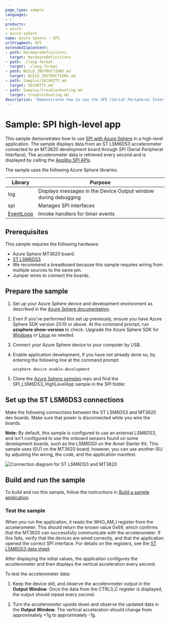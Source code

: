 ```yaml
---
page_type: sample
languages:
- c
products:
- azure
- azure-sphere
name: Azure Sphere – SPI
urlFragment: SPI
extendedZipContent:
- path: HardwareDefinitions
  target: HardwareDefinitions
- path: .clang-format
  target: .clang-format
- path: BUILD_INSTRUCTIONS.md
  target: BUILD_INSTRUCTIONS.md
- path: Samples/SECURITY.md
  target: SECURITY.md
- path: Samples/troubleshooting.md
  target: troubleshooting.md
description: "Demonstrates how to use the SPI (Serial Peripheral Interface) with Azure Sphere in a high-level application."
---
```


# Sample: SPI high-level app

This sample demonstrates how to use [SPI with Azure Sphere](https://docs.microsoft.com/azure-sphere/app-development/spi) in a high-level application. The sample displays data from an ST LSM6DS3 accelerometer connected to an MT3620 development board through SPI (Serial Peripheral Interface). The accelerometer data is retrieved every second and is displayed by calling the [Applibs SPI APIs](https://docs.microsoft.com/azure-sphere/reference/applibs-reference/applibs-spi/spi-overview).

The sample uses the following Azure Sphere libraries:

|Library   |Purpose  |
|---------|---------|
|log     |  Displays messages in the Device Output window during debugging  |
|spi    | Manages SPI interfaces |
| [EventLoop](https://docs.microsoft.com/azure-sphere/reference/applibs-reference/applibs-eventloop/eventloop-overview) | Invoke handlers for timer events |

## Prerequisites

 This sample requires the following hardware:

- Azure Sphere MT3620 board.
- [ST LSM6DS3](https://www.st.com/en/mems-and-sensors/lsm6ds3.html).
- We recommend a breadboard because this sample requires wiring from multiple sources to the same pin.
- Jumper wires to connect the boards.

## Prepare the sample

1. Set up your Azure Sphere device and development environment as described in the [Azure Sphere documentation](https://docs.microsoft.com/azure-sphere/install/overview).
1. Even if you've performed this set up previously, ensure you have Azure Sphere SDK version 20.10 or above. At the command prompt, run **azsphere show-version** to check. Upgrade the Azure Sphere SDK for [Windows](https://docs.microsoft.com/azure-sphere/install/install-sdk) or [Linux](https://docs.microsoft.com/azure-sphere/install/install-sdk-linux) as needed.
1. Connect your Azure Sphere device to your computer by USB.
1. Enable application development, if you have not already done so, by entering the following line at the command prompt:

   `azsphere device enable-development`
1. Clone the [Azure Sphere samples](https://github.com/Azure/azure-sphere-samples) repo and find the SPI_LSM6DS3_HighLevelApp sample in the SPI folder.

## Set up the ST LSM6DS3 connections

Make the following connections between the ST LSM6DS3 and MT3620 dev boards. Make sure that power is disconnected while you wire the boards.

   **Note:** By default, this sample is configured to use an external LSM6DS3, and isn't configured to use the onboard sensors found on some development boards, such as the LSM6DS0 on the Avnet Starter Kit. This sample uses ISU1 on the MT3620 board; however, you can use another ISU by adjusting the wiring, the code, and the application manifest.

![Connection diagram for ST LSM6DS3 and MT3620](./media/spiwiring.png)

## Build and run the sample

To build and run this sample, follow the instructions in [Build a sample application](../../../BUILD_INSTRUCTIONS.md).

### Test the sample

When you run the application, it reads the WHO_AM_I register from the accelerometer. This should return the known value 0x69, which confirms that the MT3620 can successfully communicate with the accelerometer. If this fails, verify that the devices are wired correctly, and that the application opened the correct SPI interface. For details on the registers, see the [ST LSM6DS3 data sheet](https://www.st.com/resource/en/datasheet/lsm6ds3.pdf).

After displaying the initial values, the application configures the accelerometer and then displays the vertical acceleration every second.

To test the accelerometer data:

1. Keep the device still, and observe the accelerometer output in the **Output Window**. Once the data from the CTRL3_C register is displayed, the output should repeat every second.

1. Turn the accelerometer upside down and observe the updated data in the **Output Window**. The vertical acceleration should change from approximately +1g to approximately -1g.
